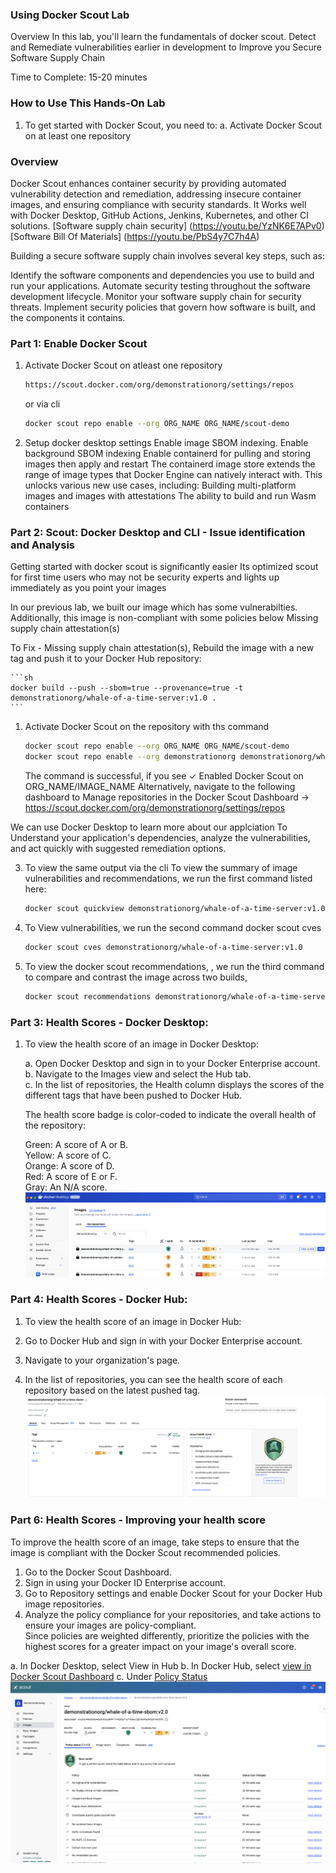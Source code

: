 ### Using Docker Scout Lab

Overview
In this lab, you'll learn the fundamentals of docker scout.
Detect and Remediate vulnerabilities earlier in development to Improve you Secure Software Supply Chain 

Time to Complete: 15-20 minutes

### How to Use This Hands-On Lab
1. To get started with Docker Scout, you need to:
a. Activate Docker Scout on at least one repository

### Overview
Docker Scout enhances container security by providing automated vulnerability detection and remediation, addressing insecure container images, and ensuring compliance with security standards.
It Works well with Docker Desktop, GitHub Actions, Jenkins, Kubernetes, and other CI solutions.
[Software supply chain security] (https://youtu.be/YzNK6E7APv0)
[Software Bill Of Materials] (https://youtu.be/PbS4y7C7h4A)

Building a secure software supply chain involves several key steps, such as:

Identify the software components and dependencies you use to build and run your applications.
Automate security testing throughout the software development lifecycle.
Monitor your software supply chain for security threats.
Implement security policies that govern how software is built, and the components it contains.

### Part 1: Enable Docker Scout
1. Activate Docker Scout on atleast one repository
   ```sh 
   https://scout.docker.com/org/demonstrationorg/settings/repos
   ```
   or via cli 

   ```sh 
   docker scout repo enable --org ORG_NAME ORG_NAME/scout-demo
   ```

2. Setup docker desktop settings
    Enable image SBOM indexing.
    Enable background SBOM indexing
    Enable containerd for pulling and storing images then apply and restart 
     The containerd image store extends the range of image types that Docker Engine can natively interact with. This unlocks various new use cases, including:
        Building multi-platform images and images with attestations
        The ability to build and run Wasm containers

### Part 2: Scout: Docker Desktop and CLI - Issue identification and Analysis

Getting started with docker scout is significantly easier
Its optimized scout for first time users who may not be security experts and lights up immediately as you point your images

In our previous lab, we built our image which has some vulnerabilties.
Additionally, this image is non-compliant with some policies below
Missing supply chain attestation(s)

To Fix - Missing supply chain attestation(s), Rebuild the image with a new tag and push it to your Docker Hub repository:

    ```sh 
    docker build --push --sbom=true --provenance=true -t demonstrationorg/whale-of-a-time-server:v1.0 .
    ```

1. Activate Docker Scout on the repository with ths command 
  
   ```sh 
   docker scout repo enable --org ORG_NAME ORG_NAME/scout-demo
   docker scout repo enable --org demonstrationorg demonstrationorg/whale-of-a-time-server:v1.0
   ```

   The command is successful, if you see ✓ Enabled Docker Scout on ORG_NAME/IMAGE_NAME 
Alternatively, navigate to the following dashboard to Manage repositories in the Docker Scout Dashboard → https://scout.docker.com/org/demonstrationorg/settings/repos

We can use Docker Desktop to learn more about our applciation
To Understand your application's dependencies, analyze the vulnerabilities, and act quickly with suggested remediation options. 

3. To view the same output via the cli
To view the summary of image vulnerabilities and recommendations, we run the first command listed here:
    ```sh 
    docker scout quickview demonstrationorg/whale-of-a-time-server:v1.0
    ```

4. To  View vulnerabilities, we run the second command docker scout cves
    ```sh 
    docker scout cves demonstrationorg/whale-of-a-time-server:v1.0
    ```

5. To view the docker scout recommendations, , we run the third command to compare and contrast the image across two builds,  
    ```sh 
    docker scout recommendations demonstrationorg/whale-of-a-time-server:v1.0
    ```

### Part 3: Health Scores - Docker Desktop:

1. To view the health score of an image in Docker Desktop:

    a. Open Docker Desktop and sign in to your Docker Enterprise account. </br>
    b. Navigate to the Images view and select the Hub tab.</br>
    c. In the list of repositories, the Health column displays the scores of the different tags that have been pushed to Docker Hub.</br>

    The health score badge is color-coded to indicate the overall health of the repository: </br>

    Green: A score of A or B.</br>
    Yellow: A score of C.</br>
    Orange: A score of D.</br>
    Red: A score of E or F.</br>
    Gray: An N/A score.</br>
![HealthScores on Docker Desktop](https://github.com/artofthepossible/whale-of-a-time/blob/main/labs/images/healthscores_dd.png)

### Part 4: Health Scores - Docker Hub:
1. To view the health score of an image in Docker Hub: </br>

2. Go to Docker Hub and sign in with your Docker Enterprise account. </br>
3. Navigate to your organization's page. </br>
4. In the list of repositories, you can see the health score of each repository based on the latest pushed tag. </br>
![HealthScores on Docker Hub](https://github.com/artofthepossible/whale-of-a-time/blob/main/labs/images/healthscores_dh.png)


### Part 6: Health Scores - Improving your health score
To improve the health score of an image, take steps to ensure that the image is compliant with the Docker Scout recommended policies. </br>

1. Go to the Docker Scout Dashboard. </br>
2. Sign in using your Docker ID Enterprise account. </br>
3. Go to Repository settings and enable Docker Scout for your Docker Hub image repositories. </br>
4. Analyze the policy compliance for your repositories, and take actions to ensure your images are policy-compliant. </br>
Since policies are weighted differently, prioritize the policies with the highest scores for a greater impact on your image's overall score. </br>

a. In Docker Desktop, select View in Hub
b. In Docker Hub, select [view in Docker Scout Dashboard](https://scout.docker.com/reports/org/demonstrationorg/images/host/hub.docker.com/repo/demonstrationorg%2Fwhale-of-a-time-scout-demo/tag/v3/digest/sha256%3A1ac649615092d9e30ff4d6c10ad84733d5212451e406b9a331143c1208f18ff4?utm_source=hub&utm_medium=actions-button&_gl=1*1kj2f6f*_gcl_aw*R0NMLjE3MzA3NjQyMDkuQ2owS0NRaUFfcUc1QmhEVEFSSXNBQTBVSFNLZ2NEcUJJenQ3a1JfaktfSmoyR1JBaC1heHd4QlJaQmpaMEc3TUlmand6STNPUktqVDhUUWFBbVdjRUFMd193Y0I.*_gcl_au*MTQxNjYwMDAzNC4xNzMzNzczMTAy*_ga*ODQyNDk2NzMyLjE3MDI0MDA3MjY.*_ga_XJWPQMJYHQ*MTczNjE4NjcxNy4xNTg1LjEuMTczNjE4OTQ5OC42MC4wLjA.)
c. Under [Policy Status](https://scout.docker.com/reports/org/demonstrationorg/images/host/hub.docker.com/repo/demonstrationorg%2Fwhale-of-a-time-scout-demo/tag/v3/digest/sha256%3A1ac649615092d9e30ff4d6c10ad84733d5212451e406b9a331143c1208f18ff4/policy)
![HealthScores on Docker Scout](https://github.com/artofthepossible/whale-of-a-time/blob/main/labs/images/healthscores_ds.png)
